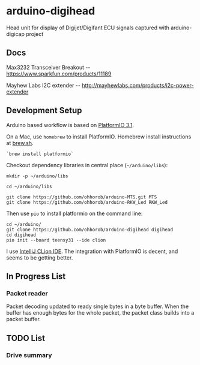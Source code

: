 # arduino-digihead
Head unit for display of Digijet/Digifant ECU signals captured with arduino-digicap project

## Docs

Max3232 Transceiver Breakout --
https://www.sparkfun.com/products/11189

Mayhew Labs I2C extender -- http://mayhewlabs.com/products/i2c-power-extender



## Development Setup

Arduino based workflow is based on [PlatformIO 3.1][pio].

On a Mac, use `homebrew` to install PlatformIO. Homebrew install instructions at [brew.sh][brew].

    `brew install platformio`

Checkout dependency libraries in central place (`~/arduino/libs`):

    mkdir -p ~/arduino/libs
    
    cd ~/arduino/libs
    
    git clone https://github.com/ohhorob/arduino-MTS.git MTS
    git clone https://github.com/ohhorob/arduino-RKW_Led RKW_Led

Then use `pio` to install platformio on the command line:

    
    cd ~/arduino/
    git clone https://github.com/ohhorob/arduino-digihead digihead
    cd digihead
    pio init --board teensy31 --ide clion

I use [IntelliJ CLion IDE](clion). The integration with PlatformIO is decent, and seems to be getting better.


## In Progress List

### Packet reader

Packet decoding updated to ready single bytes in a byte buffer. When the buffer has enough bytes for the whole packet,
the packet class builds into a packet buffer.


## TODO List



### Drive summary



[brew]: http://brew.sh "brew.sh"
[pio]: http://platformio.org
[clion]: https://www.jetbrains.com/clion/